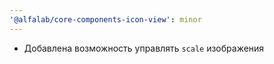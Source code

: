 ```yaml
---
'@alfalab/core-components-icon-view': minor
---
```


- Добавлена возможность управлять `scale` изображения
